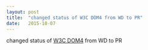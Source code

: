 ```yaml
---
layout: post
title:  "changed status of W3C DOM4 from WD to PR"
date:   2015-10-07
---
```


changed status of <a href="http://www.w3.org/TR/dom/">W3C DOM4</a> from WD to PR

